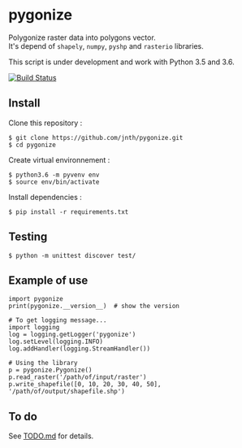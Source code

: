 # pygonize

Polygonize raster data into polygons vector.  
It's depend of `shapely`, `numpy`, `pyshp` and `rasterio` libraries.  

This script is under development and work with Python 3.5 and 3.6.

[![Build Status](https://travis-ci.org/jnth/pygonize.svg?branch=master)](https://travis-ci.org/jnth/pygonize)



## Install

Clone this repository :

    $ git clone https://github.com/jnth/pygonize.git
    $ cd pygonize

Create virtual environnement :

    $ python3.6 -m pyvenv env
    $ source env/bin/activate

Install dependencies :

    $ pip install -r requirements.txt



## Testing

    $ python -m unittest discover test/
    


## Example of use

    import pygonize
    print(pygonize.__version__)  # show the version
    
    # To get logging message...
    import logging
    log = logging.getLogger('pygonize')
    log.setLevel(logging.INFO)
    log.addHandler(logging.StreamHandler())

    # Using the library
    p = pygonize.Pygonize()
    p.read_raster('/path/of/input/raster')
    p.write_shapefile([0, 10, 20, 30, 40, 50], '/path/of/output/shapefile.shp')
    


## To do

See [TODO.md](TODO.md) for details.

